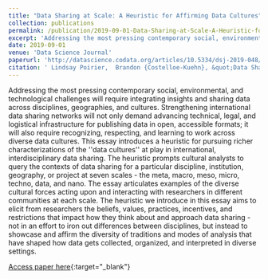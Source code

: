 ```yaml
---
title: "Data Sharing at Scale: A Heuristic for Affirming Data Cultures"
collection: publications
permalink: /publication/2019-09-01-Data-Sharing-at-Scale-A-Heuristic-for-Affirming-Data-Cultures
excerpt: 'Addressing the most pressing contemporary social, environmental, and technological challenges will require integrating insights and sharing data across disciplines, geographies, and cultures. Strengthening international data sharing networks will not only demand advancing technical, legal, and logis'...
date: 2019-09-01
venue: 'Data Science Journal'
paperurl: 'http://datascience.codata.org/articles/10.5334/dsj-2019-048/'
citation: ' Lindsay Poirier,  Brandon {Costelloe-Kuehn}, &quot;Data Sharing at Scale: A Heuristic for Affirming Data Cultures.&quot; Data Science Journal, 2019.'
---
```

Addressing the most pressing contemporary social, environmental, and technological challenges will require integrating insights and sharing data across disciplines, geographies, and cultures. Strengthening international data sharing networks will not only demand advancing technical, legal, and logistical infrastructure for publishing data in open, accessible formats; it will also require recognizing, respecting, and learning to work across diverse data cultures. This essay introduces a heuristic for pursuing richer characterizations of the &apos;&apos;data cultures&apos;&apos; at play in international, interdisciplinary data sharing. The heuristic prompts cultural analysts to query the contexts of data sharing for a particular discipline, institution, geography, or project at seven scales - the meta, macro, meso, micro, techno, data, and nano. The essay articulates examples of the diverse cultural forces acting upon and interacting with researchers in different communities at each scale. The heuristic we introduce in this essay aims to elicit from researchers the beliefs, values, practices, incentives, and restrictions that impact how they think about and approach data sharing - not in an effort to iron out differences between disciplines, but instead to showcase and affirm the diversity of traditions and modes of analysis that have shaped how data gets collected, organized, and interpreted in diverse settings.

[Access paper here](http://datascience.codata.org/articles/10.5334/dsj-2019-048/){:target="_blank"}
